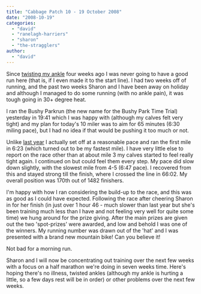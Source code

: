 ```yaml
---
title: "Cabbage Patch 10 - 19 October 2008"
date: "2008-10-19"
categories: 
  - "david"
  - "ranelagh-harriers"
  - "sharon"
  - "the-stragglers"
author: 
  - "david"
---
```


Since [twisting my ankle](/2008/09/sprankled-ankle/) four weeks ago I was never going to have a good run here (that is, if I even made it to the start line). I had two weeks off of running, and the past two weeks Sharon and I have been away on holiday and although I managed to do some running (with no ankle pain), it was tough going in 30+ degree heat.

I ran the Bushy Parkrun (the new name for the Bushy Park Time Trial) yesterday in 19:41 which I was happy with (although my calves felt very tight) and my plan for today's 10 miler was to aim for 65 minutes (6:30 miling pace), but I had no idea if that would be pushing it too much or not.

Unlike [last year](/2007/10/cabbage-patch-10-david/) I actually set off at a reasonable pace and ran the first mile in 6:23 (which turned out to be my fastest mile). I have very little else to report on the race other than at about mile 3 my calves started to feel really tight again. I continued on but could feel them every step. My pace did slow down slightly, with the slowest mile from 4-5 (6:47 pace). I recovered from this and stayed strong till the finish, where I crossed the line in 66:02. My overall position was 170th out of 1482 finishers.

I'm happy with how I ran considering the build-up to the race, and this was as good as I could have expected. Following the race after cheering Sharon in for her finish (in just over 1 hour 46 - much slower than last year but she's been training much less than I have and not feeling very well for quite some time) we hung around for the prize giving. After the main prizes are given out the two 'spot-prizes' were awarded, and low and behold I was one of the winners. My running number was drawn out of the 'hat' and I was presented with a brand new mountain bike! Can you believe it!

Not bad for a morning run.

Sharon and I will now be concentrating out training over the next few weeks with a focus on a half marathon we're doing in seven weeks time. Here's hoping there's no illness, twisted ankles (although my ankle is hurting a little, so a few days rest will be in order) or other problems over the next few weeks.
